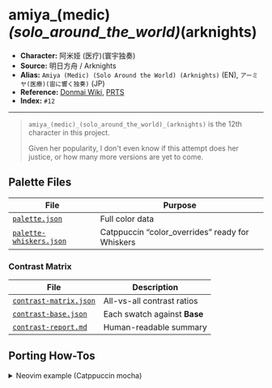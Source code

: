 # amiya_(medic)_(solo_around_the_world)_(arknights)

- **Character:** 阿米娅 (医疗)(寰宇独奏)
- **Source:** 明日方舟 / Arknights
- **Alias:** `Amiya (Medic) (Solo Around the World) (Arknights)` (EN), `アーミヤ(医療)(宙に響く独奏)` (JP)
- **Reference:** [Donmai Wiki](<https://donmai.moe/wiki_pages/amiya_(medic)_(solo_around_the_world)_(arknights)>), [PRTS](https://prts.wiki/w/%E9%98%BF%E7%B1%B3%E5%A8%85(%E5%8C%BB%E7%96%97))
- **Index:** `#12`

---

> `amiya_(medic)_(solo_around_the_world)_(arknights)` is the 12th character in this project.
>
> Given her popularity, I don't even know if this attempt does her justice, or how many more versions are yet to come.

## Palette Files

| File                                               | Purpose                                         |
| -------------------------------------------------- | ----------------------------------------------- |
| [`palette.json`](./palette.json)                   | Full color data                                 |
| [`palette-whiskers.json`](./palette-whiskers.json) | Catppuccin “color_overrides” ready for Whiskers |

### Contrast Matrix

| File                                                         | Description                  |
| ------------------------------------------------------------ | ---------------------------- |
| [`contrast-matrix.json`](./contrast/contrast-matrix.json) | All-vs-all contrast ratios   |
| [`contrast-base.json`](./contrast/contrast-base.json)     | Each swatch against **Base** |
| [`contrast-report.md`](./contrast/contrast-report.md)     | Human-readable summary       |

<!-- 
TODO: Add reference artwork section when screenshot environment is available

## Reference Artwork

A picture (or two) used for color sampling.

![sample](./assets/sample.png) 
-->

## Porting How-Tos

<details>
<summary>Neovim example (Catppuccin mocha)</summary>

```lua
require("catppuccin").setup {
    color_overrides = {
        mocha = {
        rosewater= "#f2d5cf",
        flamingo = "#dcafa6",
        pink     = "#e5b8c3",
        mauve    = "#7363aa",
        red      = "#d78579",
        maroon   = "#a06e5c",
        peach    = "#e5b484",
        yellow   = "#e5c76b",
        green    = "#88b39a",
        teal     = "#88c1b7",
        sky      = "#a6c2d6",
        sapphire = "#5583c1",
        blue     = "#84a0c6",
        lavender = "#8d9ad5",
        text     = "#fbfaf9",
        subtext0 = "#daccbf",
        subtext1 = "#e9e3dc",
        base     = "#212136",
        mantle   = "#171725",
        crust    = "#11111c",
        surface0 = "#2c2c48",
        surface1 = "#3b3b62",
        surface2 = "#4b4b7b",
        overlay0 = "#5a5a94",
        overlay1 = "#7070a7",
        overlay2 = "#8d8db9",
        },
    }
}
```

</details>